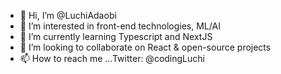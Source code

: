 - 👋 Hi, I’m @LuchiAdaobi
- 👀 I’m interested in front-end technologies, ML/AI
- 🌱 I’m currently learning Typescript and NextJS
- 💞️ I’m looking to collaborate on React & open-source projects
- 📫 How to reach me ...Twitter: @codingLuchi

<!---
LuchiAdaobi/LuchiAdaobi is a ✨ special ✨ repository because its `README.md` (this file) appears on your GitHub profile.
You can click the Preview link to take a look at your changes.
--->
